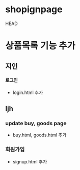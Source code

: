 # shopignpage

HEAD
# 상품목록 기능 추가 

## 지인

#### 로그인

- login.html 추가


## ljh

### update buy, goods page

- buy.html, goods.html 추가

### 회원가입

- signup.html 추가

